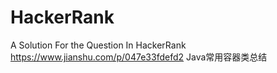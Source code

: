 # HackerRank
A Solution For the Question In HackerRank
https://www.jianshu.com/p/047e33fdefd2 Java常用容器类总结
